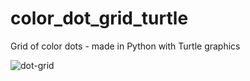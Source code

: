 # color_dot_grid_turtle
Grid of color dots - made in Python with Turtle graphics

![dot-grid](https://user-images.githubusercontent.com/5569871/155813710-14ad74d9-a3af-406e-97b8-f1e86b3d0f7f.PNG)
